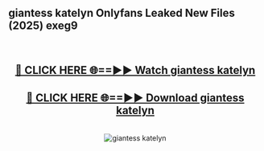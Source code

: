 <h2>giantess katelyn Onlyfans Leaked New Files (2025) exeg9</h2>
<br>
<div align="center">
<h2><a href="https://mediafiles.top/giantess_katelyn&ref=git" rel="nofollow">🔴 CLICK HERE 🌐==►► Watch giantess katelyn</a></h2>
<h2><a href="https://mediafiles.top/giantess_katelyn&ref=git" rel="nofollow">🔴 CLICK HERE 🌐==►► Download giantess katelyn</a></h2>
<br>
<a href="https://mediafiles.top/giantess_katelyn&ref=git" rel="nofollow" data-target="animated-image.originalLink"><img src="https://i.ibb.co.com/xMMVF88/686577567.gif" alt="giantess katelyn" style="max-width: 100%; display: inline-block;" data-target="animated-image.originalImage"></a>
</div>
<br>
<br>